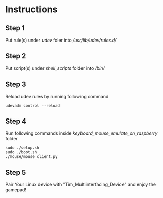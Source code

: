 # Instructions
## Step 1
Put rule(s) under *udev* foler into */usr/lib/udev/rules.d/*

## Step 2
Put script(s) under *shell_scripts* folder into */bin/*

## Step 3
Reload udev rules by running following command
```
udevadm control --reload
```

## Step 4
Run following commands inside *keyboard_mouse_emulate_on_raspberry* folder
```
sudo ./setup.sh
sudo ./boot.sh
./mouse/mouse_client.py
```

## Step 5
Pair Your Linux device with "Tim_Multiinterfacing_Device" and enjoy the gamepad!